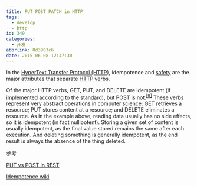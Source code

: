 ```yaml
---
title: PUT POST PATCH in HTTP
tags:
  - develop
  - http
id: 349
categories:
  - 开发
abbrlink: 8d3903c6
date: 2015-06-08 12:47:30
---
```


In the [HyperText Transfer Protocol (HTTP)](http://en.wikipedia.org/wiki/Hypertext_Transfer_Protocol "Hypertext Transfer Protocol"), idempotence and [safety](http://en.wikipedia.org/wiki/Hypertext_Transfer_Protocol#Safe_methods "Hypertext Transfer Protocol") are the major attributes that separate [HTTP verbs](http://en.wikipedia.org/wiki/Hypertext_Transfer_Protocol#Request_methods "Hypertext Transfer Protocol").

Of the major HTTP verbs, GET, PUT, and DELETE are idempotent (if implemented according to the standard), but POST is not.<sup id="cite_ref-httpStd-methods_9-1" class="reference">[[9]](http://en.wikipedia.org/wiki/Idempotence#cite_note-httpStd-methods-9)</sup> These verbs represent very abstract operations in computer science: GET retrieves a resource; PUT stores content at a resource; and DELETE eliminates a resource. As in the example above, reading data usually has no side effects, so it is idempotent (in fact nullipotent). Storing a given set of content is usually idempotent, as the final value stored remains the same after each execution. And deleting something is generally idempotent, as the end result is always the absence of the thing deleted.

参考

[PUT vs POST in REST](http://stackoverflow.com/questions/630453/put-vs-post-in-rest)

[Idempotence wiki](http://en.wikipedia.org/wiki/Idempotence)